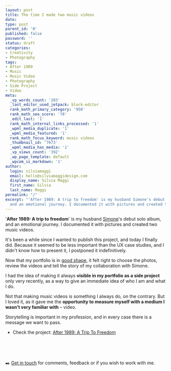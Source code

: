 ```yaml
---
layout: post
title: The time I made two music videos
date:
type: post
parent_id: '0'
published: false
password: ''
status: draft
categories:
- Creativity
- Photography
tags:
- After 1989
- Music
- Music Video
- Photography
- Side Project
- Video
meta:
  _vp_words_count: '203'
  _last_editor_used_jetpack: block-editor
  rank_math_primary_category: '950'
  rank_math_seo_score: '78'
  _edit_last: '1'
  rank_math_internal_links_processed: '1'
  _wpml_media_duplicate: '1'
  _wpml_media_featured: '1'
  rank_math_focus_keyword: music videos
  _thumbnail_id: '7673'
  _wpml_media_has_media: '1'
  _vp_views_count: '392'
  _wp_page_template: default
  _wpcom_is_markdown: '1'
author:
  login: silviamaggi
  email: hello@silviamaggidesign.com
  display_name: Silvia Maggi
  first_name: Silvia
  last_name: Maggi
permalink: "/"
excerpt: "'After 1989: A trip to freedom' is my husband Simone's debut solo album,
  and an emotional journey. I documented it with pictures and created two music videos."
---
```

<p><!-- wp:paragraph {"fontSize":"large"} --></p>
<p class="has-large-font-size">'<strong>After 1989: A trip to freedom</strong>' is my husband <a aria-label="Simone (opens in a new tab)" href="https://minutestomidnight.co.uk/" target="_blank" rel="noreferrer noopener" class="rank-math-link">Simone</a>'s debut solo album, and an emotional journey. I documented it with pictures and created two music videos.</p>
<p><!-- /wp:paragraph --></p>
<p><!-- wp:paragraph --></p>
<p>It's been a while since I wanted to publish this project, and today I finally did. Because it seemed to be less important than the UX case studies, and I didn't know how to present it, I postponed it indefinitively.</p>
<p><!-- /wp:paragraph --></p>
<p><!-- wp:paragraph --></p>
<p>Now that my portfolio is in <a aria-label="good shape (opens in a new tab)" href="https://silviamaggidesign.com/silvia-maggi-portfolio/" target="_blank" rel="noreferrer noopener" class="rank-math-link">good shape</a>, it felt right to choose the photos, review the videos and tell the story of my collaboration with Simone.</p>
<p><!-- /wp:paragraph --></p>
<p><!-- wp:paragraph --></p>
<p>I had the idea of making it always <strong>visible in my portfolio as a side project</strong> only very recently, as a way to give an immediate idea of who I am and what I do.</p>
<p><!-- /wp:paragraph --></p>
<p><!-- wp:paragraph --></p>
<p>Not that making music videos is something I always do, on the contrary. But I loved it, as it gave me the&nbsp;<strong>opportunity to measure myself with a medium I wasn’t very familiar with</strong>&nbsp;– video.</p>
<p><!-- /wp:paragraph --></p>
<p><!-- wp:paragraph --></p>
<p>Storytelling is important in my profession, and in every case there is a message we want to pass.</p>
<p><!-- /wp:paragraph --></p>
<p><!-- wp:list {"className":"is-style-tw-arrow"} --></p>
<ul class="is-style-tw-arrow">
<li>Check the project: <a aria-label="After 1989: A Trip To Freedom (opens in a new tab)" href="https://silviamaggidesign.com/portfolio/after-1989-a-trip-to-freedom/" target="_blank" rel="noreferrer noopener" class="rank-math-link">After 1989: A Trip To Freedom</a></li>
</ul>
<p><!-- /wp:list --></p>
<p><!-- wp:spacer {"height":50} --></p>
<div style="height:50px" aria-hidden="true" class="wp-block-spacer"></div>
<p><!-- /wp:spacer --></p>
<p><!-- wp:paragraph --></p>
<p>✒️&nbsp;<a href="https://silviamaggidesign.com/contacts-silviamaggi/">Get in touch</a>&nbsp;for comments, feedback or if you wish to work with me.</p>
<p><!-- /wp:paragraph --></p>
<p><!-- wp:spacer {"height":50} --></p>
<div style="height:50px" aria-hidden="true" class="wp-block-spacer"></div>
<p><!-- /wp:spacer --></p>
<p><!-- wp:block {"ref":4955} /--></p>
<p><!-- wp:block {"ref":4954} /--></p>
